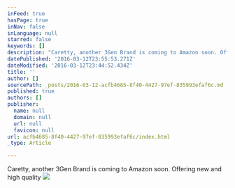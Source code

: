 ```yaml
---
inFeed: true
hasPage: true
inNav: false
inLanguage: null
starred: false
keywords: []
description: "Caretty, another 3Gen Brand is coming to Amazon soon. Offering new and high quality\_"
datePublished: '2016-03-12T23:55:53.271Z'
dateModified: '2016-03-12T23:44:52.434Z'
title: ''
author: []
sourcePath: _posts/2016-03-12-acfb4685-8f40-4427-97ef-835993efaf6c.md
published: true
authors: []
publisher:
  name: null
  domain: null
  url: null
  favicon: null
url: acfb4685-8f40-4427-97ef-835993efaf6c/index.html
_type: Article

---
```

Caretty, another 3Gen Brand is coming to Amazon soon. Offering new and high quality ![](https://the-grid-user-content.s3-us-west-2.amazonaws.com/5a3ad9f5-0e3c-4b21-919e-77b5235e3fc0.jpg)